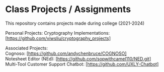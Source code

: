 # Class Projects / Assignments
This repository contains projects made during college (2021-2024) <br>

Personal Projects:
Cryptography Implementations: [https://github.com/viwsliu/cryptography_projects] <br>

Associated Projects:<br>
Cognoso: [https://github.com/andychenbruce/COGNOSO] <br>
Notesheet Editor (NEd): [https://github.com/sopwithcamel110/NED.git] <br>
Multi-Tool Customer Support Chatbot: [https://github.com/UXLY-Chatbot] <br>
